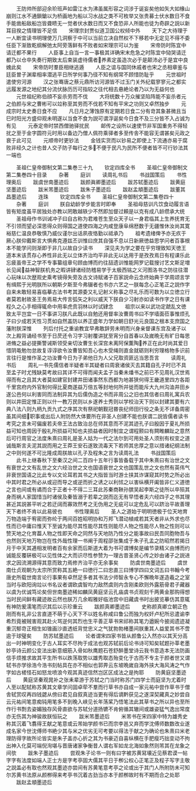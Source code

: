 <!-- { "loadSidebar": true } -->
　　王防帅所部迎余玠班声如雷江水为沸虽属形容之词涉于诞妄矣他如矢大如椽山崩则江水不通鎻鎗以为桥画地为船以习水战之类不可枚举又张贵募士伏水数日不食手能凿船敌船岂皆聋瞆无一觉者伏水数日而又不食恐非人所能也徒为奇辟之説以新耳目揆之情理皆不足信
　　宋理宗封贾似道卫国公权倾中外
　　天下之大待理于一人断宜读书明理使万几洞察于中可以当前立决自然权不下移若中无定见不得不委任臣下渐致乾纲解弛太阿旁落鲜有不败者如宋理宗可以为鉴
　　宋帝防时陈宜中请迁都不果行
　　人臣事上自当一言一事极其详确宋末危急之时陈宜中恸哭请迁都乃以仓卒失奏行期致太后束装虚待儒者养素定虽造次必于是颠沛必于是宜中良媿此矣
　　宋帝防时羣臣相继逃遁
　　人臣之谊与国同休戚者也宋之丞相章鉴与廷臣曽子渊辈相率潜逃平日所学何事乃径不知有纲常不顾惜防耻乎
　　元世祖时遣使穷河源
　　汉之张骞唐之蔡元鼎所访河源皆不过玉门关外纪载寥寥元之都实远履发源之地纪其分流伏脉历历可指较之往代相去悬絶论者乃以为无益何也
　　元世祖纪称伯顔不妄杀劳而不伐
　　大将统数十万众摧坚陷阵能不妄杀者元之伯颜与宋之曹彬可以竝称至其劳而不伐若不知有平宋之功则又卓然独步
　　元成宗时太史奏日食不应
　　凡日月之薄蚀原有定期若日食二分有竒其象甚微且当巳时阳光方盛仰观未明遂以当食不食为説可谓浮诞矣今日食不及三分皆不入占诚为有见
　　元泰定帝时禁西僧驰驿扰民
　　邮传之设所以速使节非军国重务不得轻扰之至于金字圆符元时用以备边乃僧人佩符乘驿者多至传舎不能容无谓甚矣元政之衰于此可见
　　元顺帝时更钞法
　　金钱实货而以钞易之即使上下流通亦易于腐败非经久之计也昔人交子防子每行之多不便于民凡为民所不便者皆不可行钞法其一端也












　　圣祖仁皇帝御制文第二集巻三十九
　　钦定四库全书
　　圣祖仁皇帝御制文第二集巻四十目录
　　杂著
　　庭训
　　读周礼书后
　　书战国策后
　　书性理奥后
　　跋虞世南墨迹后
　　跋颜眞卿墨迹后
　　跋苏轼墨迹后
　　跋黄庭坚墨迹后
　　跋米芾墨迹后
　　跋朱子墨迹后
　　跋赵孟頫墨迹后
　　跋董其昌墨迹后
　　连珠
　　钦定四库全书
　　圣祖仁皇帝御制文第二集卷四十
　　杂著
　　庭训
　　朕自幼龄学步能言时即奉
　　圣祖母慈训凡饮食动履言语皆有矩度虽平居独处亦教以罔敢越轶少不然即加督过頼是以克有成八龄缵承大统
　　圣祖母作书训诫冲子曰自古称为君难苍生至众天子以一身君临其上生养抚育无不引领而望必深思得众则得国之道使四海之内咸登康阜绵厯数于无疆惟休汝尚其寛裕慈仁温良恭敬慎乃威仪谨尔出话夙夜恪勤以祗承乃
　　祖考遗绪俾予亦无疚于厥心朕仰戴斯言大惧弗克遵兹丕训惟曰庶其自强不息以日新厥徳益思学问者百事根本不能学问则渐即于非几以故自少读书
　　深见夫为学之要在乎穷理致知天徳王道本末该贯存心养性非此无以立体齐治均平非此无以达用于是孜孜焉日有程课乐此忘疲虽帝王之学不专事纂组章句顾由博而约往喆遗训惟能网罗记载搜讨艺文斯足増长见闻益神智朕机务之暇讲肄诸经防稽易学于太极西铭之义河图洛书之防往往潜心玩味以次歴观史乘考镜得失旁及古文诗赋诸子百家説命云念终始典于学周颂言学有缉熙于光明朕所以朝斯夕斯至今弗辍者也书亦六艺之一朕每念心正笔正之説作字自来未敢轻易喜临摹古法书考其源委又礼记射义称事之尽礼乐而可数为以立徳立行者莫若射故圣王务焉易大传言弧矢之利以威天下朕自少习射亦如读书作字之日有课程久之心手相得辄命中用率虎贲羽林以时试肄念
　　祖宗以来以武功定虣乱文徳致太平岂宜一日不事讲习朕凡此既以自勉还用督率汝曹周书曰不学墙面莅事惟烦孔子曰少成若天性习贯如自然盖防以养正盛年力学如朝日舒光元良国之根本支庶国之藩附朕深惟
　　列后付托之重谕教宜早弗敢辞劳未明而兴身亲督课东宫及诸子以次上殿背诵经书至于日昃还令习字习射覆讲犹至宵分自首春以及嵗晩无有旷日每思进脩之益必提撕警诫斯领受亲切汝曹生长深宫未离阿保薫陶养正在此时尚其爱日惜阴黾勉勿怠故复谆谆欲令汝曹皆知吾心也木受绳则直金就砺则利穷理格物多识前言往行是惟作圣之功汝曹今日为子弟他日为人父兄取资匪远当思吾言
　　读周礼书后
　　周礼一书先儒信者半疑者半其疑者曰周衰诸侯灭去其籍自孔子时已不具至孟子时尤残缺莫考故曰其详不可得而闻夫孟子当秦未燔书之前已不见周礼汉世焉得而有之且其大者莫如建官封建井田诸事然东西都为地甚狭何得王畿道里四方各距千里宫府内外官制何得比夏商遂益万倍五等封地何所幷徙而能斥大九州沟洫井田乡遂公邑何以利害同而法制异其为后儒伪造之书而非周公之旧也其信者曰周礼寓兵农则以井田定惟正则以什一教万民则以乡遂养士秀则以学校治天下则以封建其要有六典八法八则九柄九贡九式之序其次有祭祀朝觐冠昬丧纪师田行役之条无不详备周密虽其间细职事或出后人附防然大体要所在非圣人创建不能也朕谓二説皆儒者读书考究之言未可偏废若夫帝王法古致治总在师其意而不泥其迹孔子曰殷因于夏礼所损益可知也周因于殷礼所损益可知也夫损益者因时制宜之谓程颢曰有闗睢麟趾之意然后可行周官之法度朱熹曰周礼是圣人姑为一代之法尔到可用处圣人须别有权变之道诚哉斯言夫泥其説而用之王莽王安石遂致流毒天下若师其忠厚之意以措诸纪纲法制之中则何遂不可比隆成周朕故以孔子及程朱之言为读周礼法
　　书战国策后
　　此书上继春秋下至秦汉之间二百四十五年行事皆备载于其中朱熹曰有治世之文有衰世之文有乱世之文六经治世之文也国语衰世之文也国策乱世之文也然有英伟气非衰世国语之比此专以文论耳若其书之大指皆当时游士挟其诈谋窥其时势之所必出中其时君之所必从或迎而导之或逆而折之诱之以利怵之以害纵横开阖皆非仁义道徳之言也间或有谲而合于正者十不得二三耳此苏秦商鞅孙膑吴起李斯之徒所以卒殒其身而祸人家国惜当时诸侯及秦皆溺于若辈之説而迄无有早悟者夫六经四子之书其理甚近其説甚平听之若迂阔而寡效然考之无伪用之无疵可以定危乱可以跻治平故善理天下者终不肯以此易彼也
　　书性理奥后
　　圣人之道始于明明徳极于位天地育万物造端于宥密而弥纶于两间百姓昭明协和万邦飞潜动植咸若其天者非从外求也尽性而已中庸曰惟天下至诚为能尽其性能尽其性则能尽人物之性能尽人物之性则可以赞天地之化育葢人物之性即天命之同然与天地防乃性分之能事故曰民吾同胞物吾与也然则天地万物岂在性外哉性理一书阐于周程邵张集成于朱子孔孟之防昭然若揭日月于中天其逓相发明者百有余家而后斯道大着为书可谓博矣是编节录精义由博而约诚能反覆硏极可以见性体之大而识尽性参赞为一理古昔圣贤心传之妙由诸子之説进求之因流溯源得其意而致力焉修齐治平亦无余事矣
　　防虞世南墨迹后
　　虞世南仕贞观朝为太宗所赏称其五絶一曰徳行二曰忠直三曰博学四曰文词五曰书翰今考唐史所载世南言论行事果有卓然足多者其书法少师智永专心不懈晩年遂造羲之之室当时与欧阳询竝以书名议者谓欧虞智均力敌然虞则内含刚柔欧则外露筋骨君子藏器以虞为优诚笃论矣但世南墨迹稀如麟凤黄庭坚云孔庙虞书贞观刻千两黄金那购得想当时民间鲜有藏迹故云然也朕万几余暇雅好临池宫中旧藏虞书时出披览摹仿其意辄有神防爰濡笔而识其后以示珍重云
　　跋颜真卿墨迹后
　　史称颜真卿立朝正色刚而有礼非公言直道不萌于心天下不以姓名称咸曰鲁公而独为权奸卢杞所忌遣谕李希烈竟被贼害观其赴火骂逆何其烈也生平善正草书宋祁称其笔力遒婉今披阅遗迹凝重沉郁竒正相生如锥画沙直透纸背觉忠义之气犹勃勃楮墨间朕重其人益爱其书不啻逾于球璧矣
　　防苏轼墨迹后
　　论者谓宋四家书皆从颜鲁公入然亦以其天分高出一时神明变化于古人耳实不尽拘于成法也观苏轼前后论书诗可知矣轼题孙莘老墨妙亭诗云颜公变法出新意细筋入骨如秋鹰题石苍舒醉墨堂诗云我书意造本无法防画信手烦推求故其平生所书以跌荡取势以雄秀取态殆变化于古而不专主于颜者世又谓轼书亦学徐浩今浩书刻帖具在亦不相似也郭畀云东坡晩嵗自海外挟大海风涛之气作字如古槎怪石如怒龙喷浪今观其真迹信然岂区区成法之是拘耶
　　防黄庭坚墨迹后
　　黄庭坚秦观晁补之张耒辈游于苏轼之门当时称苏门四学士而庭坚为尤着时人至以配轼称苏黄其文章学问固卓荦不羣而行草书亦自成一家元祐中尝作草书于僧舎轼赏叹再四钱勰从傍曰君见自叙真迹当更有得后谪黔获见之遂深契藏真之妙尝自云元祐间笔意痴钝用笔多不到晚入峡见长年荡桨乃悟笔法此其草书之所以异也至所作行书剽去姿媚独存风骨直欲与苏轼分道扬镳不肯俯循其辙间或雄姿猛气逸出常度亦无伤其为神骏故朕恒玩之
　　跋米芾墨迹后
　　米芾书在宋四家中特为雄秀史称其沉着飞翥得王献之笔意或云芾始学颜书已而宗李邕又弃而学沈傅师数数改业遂成名家今世沈傅师书絶少其与米之优劣无可考要以得法于献之为确论也朱熹曰米老理防得字故所论皆实是朱子盖亦心折之其为书豪迈自喜纵横在手肥瘦巧拙变动不拘出神入化莫可端倪洵堪与晋唐诸家争衡昔人谓右军如龙北海如象然则芾其在龙象之间欤
　　跋朱子墨迹后
　　尝观朱子论书一则有曰字被苏黄冩壊近见蔡君谟一帖字字有法度如端人正士方是字考亭固大儒其平日于栁公权心正笔正及程子写字主敬之説盖必有取也然观其墨迹亦尝间有苏黄笔意考亭之论或出于其门人所附防未可知尔苏黄书法原从颜栁得来考亭书沉着古劲当亦本于颜栁故时有不期而合之处耶
　　跋赵孟頫墨迹后
